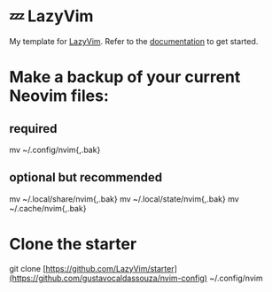 # 💤 LazyVim

My template for [LazyVim](https://github.com/LazyVim/LazyVim).
Refer to the [documentation](https://lazyvim.github.io/installation) to get started.

# Make a backup of your current Neovim files:

## required
mv ~/.config/nvim{,.bak}

## optional but recommended
mv ~/.local/share/nvim{,.bak}
mv ~/.local/state/nvim{,.bak}
mv ~/.cache/nvim{,.bak}

# Clone the starter

git clone [https://github.com/LazyVim/starter](https://github.com/gustavocaldassouza/nvim-config) ~/.config/nvim
